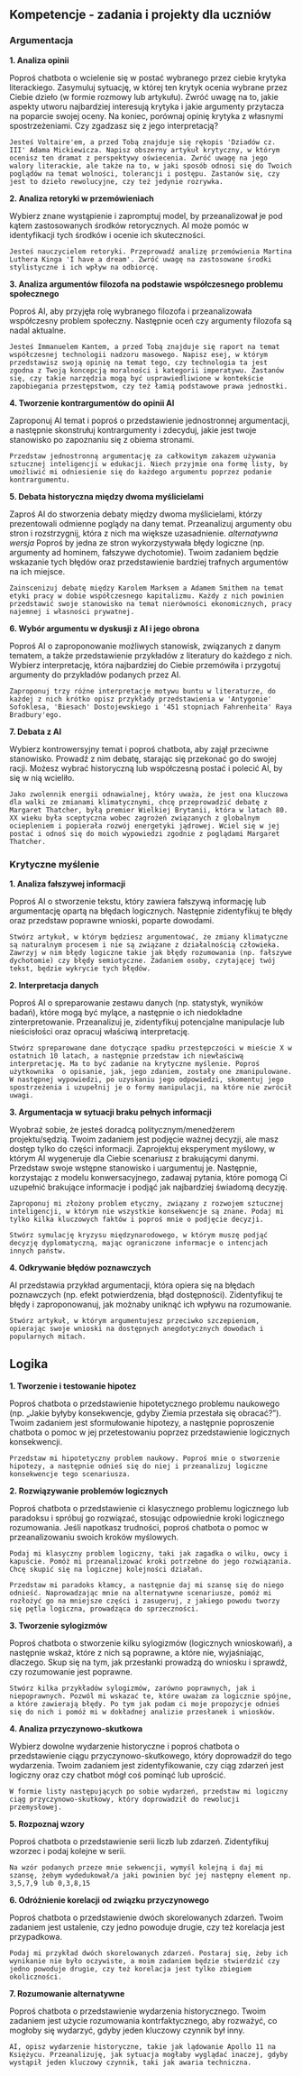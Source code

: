 ## Kompetencje - zadania i projekty dla uczniów
### Argumentacja
__1. Analiza opinii__

Poproś chatbota o wcielenie się w postać wybranego przez ciebie krytyka literackiego. Zasymuluj sytuację, w której ten krytyk ocenia wybrane przez Ciebie dzieło (w formie rozmowy lub artykułu). Zwróć uwagę na to, jakie aspekty utworu najbardziej interesują krytyka i jakie argumenty przytacza na poparcie swojej oceny. Na koniec, porównaj opinię krytyka z własnymi spostrzeżeniami. Czy zgadzasz się z jego interpretacją?
```
Jesteś Voltaire'em, a przed Tobą znajduje się rękopis 'Dziadów cz. III' Adama Mickiewicza. Napisz obszerny artykuł krytyczny, w którym ocenisz ten dramat z perspektywy oświecenia. Zwróć uwagę na jego walory literackie, ale także na to, w jaki sposób odnosi się do Twoich poglądów na temat wolności, tolerancji i postępu. Zastanów się, czy jest to dzieło rewolucyjne, czy też jedynie rozrywka.
```
__2. Analiza retoryki w przemówieniach__

Wybierz znane wystąpienie i zapromptuj model, by przeanalizował je pod kątem zastosowanych środków retorycznych. AI może pomóc w identyfikacji tych środków i ocenie ich skuteczności.
```
Jesteś nauczycielem retoryki. Przeprowadź analizę przemówienia Martina Luthera Kinga 'I have a dream'. Zwróć uwagę na zastosowane środki stylistyczne i ich wpływ na odbiorcę.
```
__3. Analiza argumentów filozofa na podstawie współczesnego problemu społecznego__

Poproś AI, aby przyjęła rolę wybranego filozofa i przeanalizowała współczesny problem społeczny. Następnie oceń czy argumenty filozofa są nadal aktualne.
```
Jesteś Immanuelem Kantem, a przed Tobą znajduje się raport na temat współczesnej technologii nadzoru masowego. Napisz esej, w którym przedstawisz swoją opinię na temat tego, czy technologia ta jest zgodna z Twoją koncepcją moralności i kategorii imperatywu. Zastanów się, czy takie narzędzia mogą być usprawiedliwione w kontekście zapobiegania przestępstwom, czy też łamią podstawowe prawa jednostki.
```
__4. Tworzenie kontrargumentów do opinii AI__

Zaproponuj AI temat i poproś o przedstawienie jednostronnej argumentacji, a następnie skonstrułuj kontrargumenty i zdecyduj, jakie jest twoje stanowisko po zapoznaniu się z obiema stronami.
```
Przedstaw jednostronną argumentację za całkowitym zakazem używania sztucznej inteligencji w edukacji. Niech przyjmie ona formę listy, by umożliwić mi odniesienie się do każdego argumentu poprzez podanie kontrargumentu.
```

__5. Debata historyczna między dwoma myślicielami__

Zaproś AI do stworzenia debaty między dwoma myślicielami, którzy prezentowali odmienne poglądy na dany temat. Przeanalizuj argumenty obu stron i rozstrzygnij, która z nich ma większe uzasadnienie.
*alternatywna wersja*
Poproś by jedna ze stron wykorzystywała błędy logiczne (np. argumenty ad hominem, fałszywe dychotomie). Twoim zadaniem będzie wskazanie tych błędów oraz przedstawienie bardziej trafnych argumentów na ich miejsce.
```
Zainscenizuj debatę między Karolem Marksem a Adamem Smithem na temat etyki pracy w dobie współczesnego kapitalizmu. Każdy z nich powinien przedstawić swoje stanowisko na temat nierówności ekonomicznych, pracy najemnej i własności prywatnej.
```
__6. Wybór argumentu w dyskusji z AI i jego obrona__

Poproś AI o zaproponowanie możliwych stanowisk, związanych z danym tematem, a także przedstawienie przykładów z literatury do każdego z nich. Wybierz interpretację, która najbardziej do Ciebie przemówiła i przygotuj argumenty do przykładów podanych przez AI.
```
Zaproponuj trzy różne interpretacje motywu buntu w literaturze, do każdej z nich krótko opisz przykłady przedstawienia w 'Antygonie' Sofoklesa, 'Biesach' Dostojewskiego i '451 stopniach Fahrenheita' Raya Bradbury'ego.
```
__7. Debata z AI__

Wybierz kontrowersyjny temat i poproś chatbota, aby zajął przeciwne stanowisko. Prowadź z nim debatę, starając się przekonać go do swojej racji. Możesz wybrać historyczną lub współczesną postać i polecić AI, by się w nią wcieliło.
```
Jako zwolennik energii odnawialnej, który uważa, że jest ona kluczowa dla walki ze zmianami klimatycznymi, chcę przeprowadzić debatę z Margaret Thatcher, byłą premier Wielkiej Brytanii, która w latach 80. XX wieku była sceptyczna wobec zagrożeń związanych z globalnym ociepleniem i popierała rozwój energetyki jądrowej. Wciel się w jej postać i odnoś się do moich wypowiedzi zgodnie z poglądami Margaret Thatcher.
```

### Krytyczne myślenie
__1. Analiza fałszywej informacji__

Poproś AI o stworzenie tekstu, który zawiera fałszywą informację lub argumentację opartą na błędach logicznych. Następnie zidentyfikuj te błędy oraz przedstaw poprawne wnioski, poparte dowodami.
```
Stwórz artykuł, w którym będziesz argumentować, że zmiany klimatyczne są naturalnym procesem i nie są związane z działalnością człowieka. Zawrzyj w nim błędy logiczne takie jak błędy rozumowania (np. fałszywe dychotomie) czy błędy semiotyczne. Zadaniem osoby, czytającej twój tekst, będzie wykrycie tych błędów.
```
__2.  Interpretacja danych__

Poproś AI o spreparowanie zestawu danych (np. statystyk, wyników badań), które mogą być mylące, a następnie o ich niedokładne zinterpretowanie. Przeanalizuj je, zidentyfikuj potencjalne manipulacje lub nieścisłości oraz opracuj właściwą interpretację.
```
Stwórz spreparowane dane dotyczące spadku przestępczości w mieście X w ostatnich 10 latach, a następnie przedstaw ich niewłaściwą interpretację. Ma to być zadanie na krytyczne myślenie. Poproś użytkownika  o opisanie, jak, jego zdaniem, zostały one zmanipulowane. W następnej wypowiedzi, po uzyskaniu jego odpowiedzi, skomentuj jego spostrzeżenia i uzupełnij je o formy manipulacji, na które nie zwrócił uwagi.
```
__3. Argumentacja w sytuacji braku pełnych informacji__

Wyobraź sobie, że jesteś doradcą politycznym/menedżerem projektu/sędzią. Twoim zadaniem jest podjęcie ważnej decyzji, ale masz dostęp tylko do części informacji. Zaprojektuj eksperyment myślowy, w którym AI wygeneruje dla Ciebie scenariusz z brakującymi danymi. Przedstaw swoje wstępne stanowisko i uargumentuj je. Następnie, korzystając z modelu konwersacyjnego, zadawaj pytania, które pomogą Ci uzupełnić brakujące informacje i podjąć jak najbardziej świadomą decyzję.
```
Zaproponuj mi złożony problem etyczny, związany z rozwojem sztucznej inteligencji, w którym nie wszystkie konsekwencje są znane. Podaj mi tylko kilka kluczowych faktów i poproś mnie o podjęcie decyzji.
```
```
Stwórz symulację kryzysu międzynarodowego, w którym muszę podjąć decyzję dyplomatyczną, mając ograniczone informacje o intencjach innych państw.
```
__4. Odkrywanie błędów poznawczych__

AI przedstawia przykład argumentacji, która opiera się na błędach poznawczych (np. efekt potwierdzenia, błąd dostępności). Zidentyfikuj te błędy i zaproponowanuj, jak możnaby uniknąć ich wpływu na rozumowanie.
```
Stwórz artykuł, w którym argumentujesz przeciwko szczepieniom, opierając swoje wnioski na dostępnych anegdotycznych dowodach i popularnych mitach.
```
## Logika
__1. Tworzenie i testowanie hipotez__

Poproś chatbota o przedstawienie hipotetycznego problemu naukowego (np. „Jakie byłyby konsekwencje, gdyby Ziemia przestała się obracać?”). Twoim zadaniem jest sformułowanie hipotezy, a następnie poproszenie chatbota o pomoc w jej przetestowaniu poprzez przedstawienie logicznych konsekwencji.

```
Przedstaw mi hipotetyczny problem naukowy. Poproś mnie o stworzenie hipotezy, a następnie odnieś się do niej i przeanalizuj logiczne konsekwencje tego scenariusza.
```
__2. Rozwiązywanie problemów logicznych__

Poproś chatbota o przedstawienie ci klasycznego problemu logicznego lub paradoksu i spróbuj go rozwiązać, stosując odpowiednie kroki logicznego rozumowania. Jeśli napotkasz trudności, poproś chatbota o pomoc w przeanalizowaniu swoich kroków myślowych.
```
Podaj mi klasyczny problem logiczny, taki jak zagadka o wilku, owcy i kapuście. Pomóż mi przeanalizować kroki potrzebne do jego rozwiązania. Chcę skupić się na logicznej kolejności działań.
```
```
Przedstaw mi paradoks kłamcy, a następnie daj mi szansę się do niego odnieść. Naprowadzając mnie na alternatywne scenariusze, pomóż mi rozłożyć go na mniejsze części i zasugeruj, z jakiego powodu tworzy się pętla logiczna, prowadząca do sprzeczności.
```
__3. Tworzenie sylogizmów__

Poproś chatbota o stworzenie kilku sylogizmów (logicznych wnioskowań), a następnie wskaż, które z nich są poprawne, a które nie, wyjaśniając, dlaczego. Skup się na tym, jak przesłanki prowadzą do wniosku i sprawdź, czy rozumowanie jest poprawne.
```
Stwórz kilka przykładów sylogizmów, zarówno poprawnych, jak i niepoprawnych. Pozwól mi wskazać te, które uważam za logicznie spójne, a które zawierają błędy. Po tym jak podam ci moje propozycje odnieś się do nich i pomóż mi w dokładnej analizie przesłanek i wniosków.
```
__4. Analiza przyczynowo-skutkowa__

Wybierz dowolne wydarzenie historyczne i poproś chatbota o przedstawienie ciągu przyczynowo-skutkowego, który doprowadził do tego wydarzenia. Twoim zadaniem jest zidentyfikowanie, czy ciąg zdarzeń jest logiczny oraz czy chatbot mógł coś pominąć lub uprościć.
```
W formie listy następujących po sobie wydarzeń, przedstaw mi logiczny ciąg przyczynowo-skutkowy, który doprowadził do rewolucji przemysłowej.
```
__5. Rozpoznaj wzory__

Poproś chatbota o przedstawienie serii liczb lub zdarzeń. Zidentyfikuj wzorzec i podaj kolejne w serii.
```
Na wzór podanych przeze mnie sekwencji, wymyśl kolejną i daj mi szansę, żebym wydedukował/a jaki powinien być jej następny element np. 3,5,7,9 lub 0,3,8,15
```
__6. Odróżnienie korelacji od związku przyczynowego__

Poproś chatbota o przedstawienie dwóch skorelowanych zdarzeń. Twoim zadaniem jest ustalenie, czy jedno powoduje drugie, czy też korelacja jest przypadkowa.
```
Podaj mi przykład dwóch skorelowanych zdarzeń. Postaraj się, żeby ich wynikanie nie było oczywiste, a moim zadaniem będzie stwierdzić czy jedno powoduje drugie, czy też korelacja jest tylko zbiegiem okoliczności.
```
__7. Rozumowanie alternatywne__

Poproś chatbota o przedstawienie wydarzenia historycznego. Twoim zadaniem jest użycie rozumowania kontrfaktycznego, aby rozważyć, co mogłoby się wydarzyć, gdyby jeden kluczowy czynnik był inny.
```
AI, opisz wydarzenie historyczne, takie jak lądowanie Apollo 11 na Księżycu. Przeanalizuję, jak sytuacja mogłaby wyglądać inaczej, gdyby wystąpił jeden kluczowy czynnik, taki jak awaria techniczna.
```
